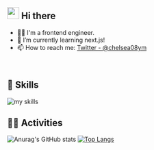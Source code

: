 ## <img src="https://media.giphy.com/media/hvRJCLFzcasrR4ia7z/giphy.gif" width="28"> Hi there

- 🧑‍💻 I'm a frontend engineer.
- 🌱 I’m currently learning next.js!
- 📫 How to reach me: [Twitter - @chelsea08ym](https://x.com/chelsea08ym)
<br>

## 🌱 Skills
<img alt="my skills" src="https://skillicons.dev/icons?theme=dark&perline=7&i=html,css,js,ts,react,next,nest,flutter,firebase,gcp" />
<br>

## 🏃‍♀️ Activities

![Anurag's GitHub stats](https://github-readme-stats.vercel.app/api?username=mu-suke&count_private=true&show_icons=true&theme=tokyonight)  [![Top Langs](https://github-readme-stats.vercel.app/api/top-langs/?username=mu-suke&langs_count=8&theme=tokyonight&layout=compact)](https://github.com/anuraghazra/github-readme-stats)

<!--
**mu-suke/mu-suke** is a ✨ _special_ ✨ repository because its `README.md` (this file) appears on your GitHub profile.

Here are some ideas to get you started:

- 🔭 I’m currently working on ...
- 🌱 I’m currently learning ...
- 👯 I’m looking to collaborate on ...
- 🤔 I’m looking for help with ...
- 💬 Ask me about ...
- 📫 How to reach me: ...
- 😄 Pronouns: ...
- ⚡ Fun fact: ...
-->

